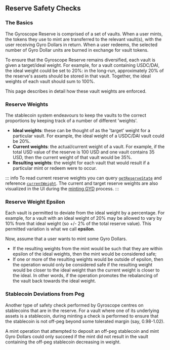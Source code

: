 ## Reserve Safety Checks

### The Basics

The Gyroscope Reserve is comprised of a set of vaults. When a user mints, the tokens they use to mint are transferred to the relevant vault(s), with the user receiving Gyro Dollars in return. When a user redeems, the selected number of Gyro Dollar units are burned in exchange for vault tokens.

To ensure that the Gyroscope Reserve remains diversified, each vault is given a target/ideal weight. For example, for a vault containing USDC/DAI, the ideal weight could be set to 20%: in the long-run, approximately 20% of the reserve's assets should be stored in that vault. Together, the ideal weights of each vault should sum to 100%.&#x20;

This page describes in detail how these vault weights are enforced.&#x20;

### Reserve Weights

The stablecoin system endeavours to keep the vaults to the correct proportions by keeping track of a number of different 'weights'.

* **Ideal weights**: these can be thought of as the 'target' weight for a particular vault. For example, the ideal weight of a USDC/DAI vault could be 20%.&#x20;
* **Current weights**: the actual/current weight of a vault. For example, if the total USD value of the reserve is 100 USD and one vault contains 35 USD, then the current weight of that vault would be 35%.
* **Resulting weights**: the weight for each vault that would result if a particular mint or redeem were to occur.

::: info 
To read current reserve weights you can query [`getReserveState`](https://etherscan.io/address/0x2519A729535470830D345b78109818F94C1c2869#readContract) and reference [`currentWeight`](https://github.com/gyrostable/gyd-core/blob/main/libraries/DataTypes.sol#L99). The current and target reserve weights are also visualized in the UI during the [minting GYD](https://app.gyro.finance/dsm/) process.
:::

### Reserve Weight Epsilon

Each vault is permitted to deviate from the ideal weight by a percentage. For example, for a vault with an ideal weight of 20% may be allowed to vary by 10% from that ideal weight (so +/- 2% of the total reserve value). This permitted variation is what we call **epsilon**.

Now, assume that a user wants to mint some Gyro Dollars.

* If the resulting weights from the mint would be such that they are within epsilon of the ideal weights, then the mint would be considered safe;
* If one or more of the resulting weights would be outside of epsilon, then the operation would only be considered safe if the resulting weight would be closer to the ideal weight than the current weight is closer to the ideal. In other words, if the operation promotes the rebalancing of the vault back towards the ideal weight.&#x20;

### Stablecoin Deviations from Peg

Another type of safety check performed by Gyroscope centres on stablecoins that are in the reserve. For a vault where one of its underlying assets is a stablecoin, during minting a check is performed to ensure that the stablecoin is not off-peg beyond some tolerated margin (say, 0.98-1.02).&#x20;

A mint operation that attempted to deposit an off-peg stablecoin and mint Gyro Dollars could only succeed if the mint did not result in the vault containing the off-peg stablecoin decreasing in weight.



